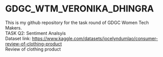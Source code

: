 # GDGC_WTM_VERONIKA_DHINGRA  <br/>
This is my github repository for the task round of GDGC Women Tech Makers. <br/>
TASK Q2: Sentiment Analsyis <br/>
Dataset link: https://www.kaggle.com/datasets/jocelyndumlao/consumer-review-of-clothing-product  <br/>
Review of clothing product
